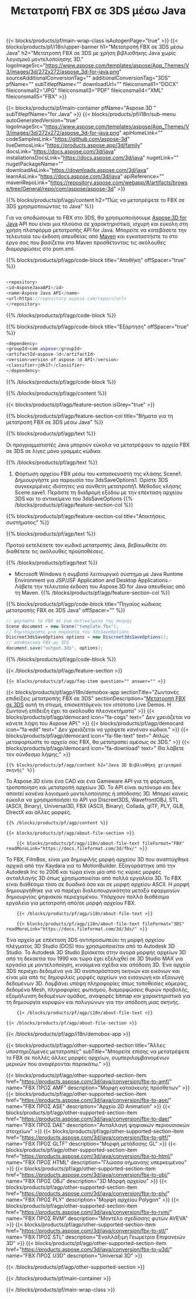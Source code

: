 ﻿---
title: Μετατροπή FBX σε 3DS μέσω Java 
weight: 110
url: /el/java/conversion/fbx-to-3ds/ 
description: Δείγμα κώδικα μετατροπής Java για μορφή FBX σε αρχείο 3DS. Χρησιμοποιήστε αυτό το παράδειγμα κώδικα για να μετατρέψετε το FBX σε 3DS σε οποιαδήποτε εφαρμογή που βασίζεται στον Ιστό ή στην επιφάνεια εργασίας Java.
---
{{< blocks/products/pf/main-wrap-class isAutogenPage="true" >}}
{{< blocks/products/pf/i18n/upper-banner h1="Μετατροπή FBX σε 3DS μέσω Java" h2="Μετατροπή FBX σε 3DS με χρήση βιβλιοθήκης Java χωρίς λογισμικό μοντελοποίησης 3D." logoImageSrc="https://www.aspose.com/templates/aspose/App_Themes/V3/images/3d/272x272/aspose_3d-for-java.png" sourceAdditionalConversionTag="" additionalConversionTag="3DS" pfName="" subTitlepfName="" downloadUrl="" fileiconsmall1="DOCX" fileiconsmall2="JPG" fileiconsmall3="PDF" fileiconsmall4="XML" fileiconsmall5="FBX" >}}

{{< blocks/products/pf/main-container pfName="Aspose.3D " subTitlepfName="for Java" >}}
{{< blocks/products/pf/i18n/sub-menu autoGeneratedVersion="true" logoImageSrc="https://www.aspose.com/templates/aspose/App_Themes/V3/images/3d/272x272/aspose_3d-for-java.png" apiHomeLink="" codeSamplesLink="https://github.com/aspose-3d" liveDemosLink="https://products.aspose.app/3d/family" docsLink="https://docs.aspose.com/3d/java" installationsDocsLink="https://docs.aspose.com/3d/java" nugetLink="" nugetPackageName="" downloadAsLink="https://downloads.aspose.com/3d/java" learnAsLink="https://docs.aspose.com/3d/java" apiReference="" mavenRepoLink="https://repository.aspose.com/webapp/#/artifacts/browse/tree/General/repo/com/aspose/aspose-3d" >}}

{{% blocks/products/pf/agp/content h2="Πώς να μετατρέψετε το FBX σε 3DS χρησιμοποιώντας το Java" %}}

 Για να αποδώσουμε το FBX στο 3DS, θα χρησιμοποιήσουμε
 [Aspose.3D for Java](https://products.aspose.com/3d/java) 
 API που είναι μια πλούσια σε χαρακτηριστικά, ισχυρή και εύκολη στη χρήση πλατφόρμα μετατροπής API for Java. Μπορείτε να κατεβάσετε την τελευταία του έκδοση απευθείας από
 [Maven](https://repository.aspose.com/webapp/#/artifacts/browse/tree/General/repo/com/aspose/aspose-3d) 
 και εγκαταστήστε το στο έργο σας που βασίζεται στο Maven προσθέτοντας τις ακόλουθες διαμορφώσεις στο pom.xml.

{{% blocks/products/pf/agp/code-block title="Αποθήκη" offSpacer="true" %}}

```cs

<repository>
<id>AsposeJavaAPI</id>
<name>Aspose Java API</name>
<url>https://repository.aspose.com/repo/</url>
</repository>


```

{{% /blocks/products/pf/agp/code-block %}}

{{% blocks/products/pf/agp/code-block title="Εξάρτηση" offSpacer="true" %}}

```cs
<dependency>
<groupId>com.aspose</groupId>
<artifactId>aspose-3d</artifactId>
<version>version of aspose-3d API</version>
<classifier>jdk17</classifier>
</dependency>


```

{{% /blocks/products/pf/agp/code-block %}}

{{% /blocks/products/pf/agp/content %}}

{{< blocks/products/pf/agp/feature-section isGrey="true" >}}

{{% blocks/products/pf/agp/feature-section-col title="Βήματα για τη μετατροπή FBX σε 3DS μέσω Java" %}}

{{% blocks/products/pf/agp/text %}}

 Οι προγραμματιστές Java μπορούν εύκολα να μετατρέψουν το αρχείο FBX σε 3DS σε λίγες μόνο γραμμές κώδικα.

{{% /blocks/products/pf/agp/text %}}

1. Φόρτωση αρχείου FBX μέσω του κατασκευαστή της κλάσης Scene1. Δημιουργήστε μια παρουσία του 3dsSaveOptions1. Ορίστε 3DS συγκεκριμένες ιδιότητες για σύνθετη μετατροπή1. Μέθοδος κλήσης Scene.save1. Περάστε τη διαδρομή εξόδου με την επέκταση αρχείου 3DS και το αντικείμενο του 3dsSaveOptions
{{% /blocks/products/pf/agp/feature-section-col %}}

{{% blocks/products/pf/agp/feature-section-col title="Απαιτήσεις συστήματος" %}}

{{% blocks/products/pf/agp/text %}}

 Προτού εκτελέσετε τον κωδικό μετατροπής Java, βεβαιωθείτε ότι διαθέτετε τις ακόλουθες προϋποθέσεις.

{{% /blocks/products/pf/agp/text %}}

- Microsoft Windows ή συμβατό λειτουργικό σύστημα με Java Runtime Environment για JSP/JSF Application and Desktop Applications.- Λάβετε την τελευταία έκδοση του Aspose.3D for Java απευθείας από τη Maven.
{{% /blocks/products/pf/agp/feature-section-col %}}

{{% blocks/products/pf/agp/code-block title="Πηγαίος κώδικας μετατροπής FBX σε 3DS Java" offSpacer="" %}}

```cs
// φορτώστε το FBX σε ένα αντικείμενο της σκηνής 
Scene document = new Scene("template.fbx");
// δημιουργήστε μια παρουσία του 3dsSaveOptions 
Discreet3dsSaveOptions options = new Discreet3dsSaveOptions();
// αποθήκευση FBX ως 3DS 
document.save("output.3ds", options);   


```

{{% /blocks/products/pf/agp/code-block %}}

{{< /blocks/products/pf/agp/feature-section >}}

    {{< blocks/products/pf/agp/faq-item question="" answer="" >}}
 

<!-- aboutfile Starts -->

{{< blocks/products/pf/agp/i18n/demobox-app sectionTitle="Ζωντανές επιδείξεις μετατροπής FBX σε 3DS" sectionDescription="[Μετατροπή FBX σε 3DS](https://products.aspose.app/3d/conversion/fbx-to-3ds) αυτή τη στιγμή, επισκεπτόμενοι τον ιστότοπο Live Demos. Η ζωντανή επίδειξη έχει τα ακόλουθα πλεονεκτήματα" >}}
        {{< blocks/products/pf/agp/democard icon="fa-cogs" text=" Δεν χρειάζεται να κάνετε λήψη του Aspose API." >}}
        {{< blocks/products/pf/agp/democard icon="fa-edit" text=" Δεν χρειάζεται να γράψετε κανέναν κώδικα." >}}
        {{< blocks/products/pf/agp/democard icon="fa-file-text" text=" Απλώς μεταφορτώστε το αρχείο σας FBX, θα μετατραπεί αμέσως σε 3DS." >}}
        {{< blocks/products/pf/agp/democard icon="fa-download" text=" Θα λάβετε τον σύνδεσμο λήψης." >}}

    {{% blocks/products/pf/agp/content h2="Java 3D Βιβλιοθήκη χειρισμού σκηνής" %}}

 Το Aspose.3D είναι ένα CAD και ένα Gameware API για τη φόρτωση, τροποποίηση και μετατροπή αρχείων 3D. Το API είναι αυτόνομο και δεν απαιτεί κανένα λογισμικό μοντελοποίησης ή απόδοσης 3D. Μπορεί κανείς εύκολα να χρησιμοποιήσει το API για Discreet3DS, WavefrontOBJ, STL (ASCII, Binary), Universal3D, FBX (ASCII, Binary), Collada, glTF, PLY, GLB, DirectX και άλλες μορφές. 



    {{% /blocks/products/pf/agp/content %}}

    {{< blocks/products/pf/agp/about-file-section >}}

        {{< blocks/products/pf/agp/i18n/about-file-text fileFormat="FBX" readMoreLink="https://docs.fileformat.com/3d/fbx/" >}}

Το FBX, FilmBox, είναι μια δημοφιλής μορφή αρχείου 3D που αναπτύχθηκε αρχικά από την Kaydara για το MotionBuilder. Εξαγοράστηκε από την Autodesk Inc το 2006 και τώρα είναι μία από τις κύριες μορφές ανταλλαγής 3D όπως χρησιμοποιείται από πολλά εργαλεία 3D. Το FBX είναι διαθέσιμο τόσο σε δυαδικό όσο και σε μορφή αρχείου ASCII. Η μορφή δημιουργήθηκε για να παρέχει διαλειτουργικότητα μεταξύ εφαρμογών δημιουργίας ψηφιακού περιεχομένου. Υπάρχουν πολλά διαθέσιμα εργαλεία για μετατροπή από/σε μορφή αρχείου FBX.


        {{< /blocks/products/pf/agp/i18n/about-file-text >}}

        {{< blocks/products/pf/agp/i18n/about-file-text fileFormat="3DS" readMoreLink="https://docs.fileformat.com/3d/3ds/" >}}

Ένα αρχείο με επέκταση 3DS αντιπροσωπεύει τη μορφή αρχείου πλέγματος 3D Studio (DOS) που χρησιμοποιείται από το Autodesk 3D Studio. Το Autodesk 3D Studio βρίσκεται στην αγορά μορφής αρχείων 3D από τη δεκαετία του 1990 και τώρα έχει εξελιχθεί σε 3D Studio MAX για εργασία με μοντελοποίηση, κινούμενα σχέδια και απόδοση 3D. Ένα αρχείο 3DS περιέχει δεδομένα για 3D αναπαράσταση σκηνών και εικόνων και είναι μία από τις δημοφιλείς μορφές αρχείων για εισαγωγή και εξαγωγή δεδομένων 3D. Λαμβάνει υπόψη πληροφορίες όπως τοποθεσίες κάμερας, δεδομένα Mesh, πληροφορίες φωτισμού, διαμορφώσεις θυρών προβολής, εξομάλυνση δεδομένων ομάδας, αναφορές bitmap και χαρακτηριστικά για τη δημιουργία κορυφών και πολυγώνων για την απόδοση μιας σκηνής.


        {{< /blocks/products/pf/agp/i18n/about-file-text >}}

    {{< /blocks/products/pf/agp/about-file-section >}}

{{< /blocks/products/pf/agp/i18n/demobox-app >}}

<!-- aboutfile Ends -->

{{< blocks/products/pf/agp/other-supported-section title="Άλλες υποστηριζόμενες μετατροπές" subTitle="Μπορείτε επίσης να μετατρέψετε το FBX σε πολλές άλλες μορφές αρχείων, συμπεριλαμβανομένων μερικών που αναφέρονται παρακάτω." >}}

{{< blocks/products/pf/agp/other-supported-section-item href="https://products.aspose.com/3d/java/conversion/fbx-to-amf/" name="FBX ΠΡΟΣ AMF" description="Μορφή κατασκευής πρόσθετων" >}}
{{< blocks/products/pf/agp/other-supported-section-item href="https://products.aspose.com/3d/java/conversion/fbx-to-ase/" name="FBX ΠΡΟΣ ASE" description="Αρχείο 2D Animation" >}}
{{< blocks/products/pf/agp/other-supported-section-item href="https://products.aspose.com/3d/java/conversion/fbx-to-dae/" name="FBX ΠΡΟΣ DAE" description="Ανταλλαγή ψηφιακών περιουσιακών στοιχείων" >}}
{{< blocks/products/pf/agp/other-supported-section-item href="https://products.aspose.com/3d/java/conversion/fbx-to-gltf/" name="FBX ΠΡΟΣ GLTF" description="Μορφή μετάδοσης GL" >}}
{{< blocks/products/pf/agp/other-supported-section-item href="https://products.aspose.com/3d/java/conversion/fbx-to-html/" name="FBX ΠΡΟΣ HTML" description="Γλώσσα σήμανσης υπερκειμένου" >}}
{{< blocks/products/pf/agp/other-supported-section-item href="https://products.aspose.com/3d/java/conversion/fbx-to-obj/" name="FBX ΠΡΟΣ OBJ" description="3D Μορφή αρχείου" >}}
{{< blocks/products/pf/agp/other-supported-section-item href="https://products.aspose.com/3d/java/conversion/fbx-to-ply/" name="FBX ΠΡΟΣ PLY" description="Μορφή αρχείου Polygon" >}}
{{< blocks/products/pf/agp/other-supported-section-item href="https://products.aspose.com/3d/java/conversion/fbx-to-rvm/" name="FBX ΠΡΟΣ RVM" description="Μοντέλο σχεδίασης φυτών AVEVA" >}}
{{< blocks/products/pf/agp/other-supported-section-item href="https://products.aspose.com/3d/java/conversion/fbx-to-stl/" name="FBX ΠΡΟΣ STL" description="Εναλλάξιμη Γεωμετρία Επιφανειών 3D" >}}
{{< blocks/products/pf/agp/other-supported-section-item href="https://products.aspose.com/3d/java/conversion/fbx-to-u3d/" name="FBX ΠΡΟΣ U3D" description="Universal 3D" >}}

{{< /blocks/products/pf/agp/other-supported-section >}}

{{< /blocks/products/pf/main-container >}}
    
{{< /blocks/products/pf/main-wrap-class >}}